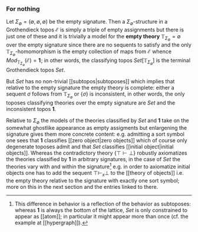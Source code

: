 ### For nothing

Let $\Sigma_\emptyset =(\emptyset,\emptyset,\emptyset)$ be the empty signature. Then a $\Sigma_\emptyset$-structure in a Grothendieck topos $\mathcal{E}$ is simply a triple of empty assignments but there is just one of these and it is trivially a model for the **empty theory** $\mathbb{T}_{\Sigma_\emptyset}=\emptyset$ over the empty signature since there are no sequents to satisfy and the only $\mathbb{T}_{\Sigma_\emptyset}$-homomorphism is the empty collection of maps from $\mathcal{E}$ whence $Mod_{\mathbb{T}_{\Sigma_\emptyset}}(\mathcal{E})=\mathbf{1}\!$; in other words, the classifying topos $Set[\mathbb{T}_{\Sigma_\emptyset}]$ is the terminal Grothendieck topos $Set$. 

But $Set$ has no non-trivial [[subtopos|subtoposes]] which implies that relative to the empty signature the empty theory is complete: either a sequent $\sigma$ follows from $\mathbb{T}_{\Sigma_\emptyset}$ or $\{\sigma\}$ is inconsistent, in other words, the only toposes classifying theories over the empty signature are $Set$ and the inconsistent topos $\mathbf{1}$.

Relative to ${\Sigma_\emptyset}$ the models of the theories classified by $Set$ and $\mathbf{1}$ take on the somewhat ghostlike appearance as empty assigments but enlargening the signature gives them more concrete content: e.g. admitting a sort symbol one sees that $\mathbf{1}$ classifies [[zero object|zero objects]] which of course only degenerate toposes admit and that $Set$ classifies [[initial object|initial objects]]. Whereas the contradictory theory $\{\top\vdash\bot\}$ robustly axiomatizes the theories classified by $\mathbf{1}$ in arbitrary signatures, in the case of $Set$ the theories vary with and within the signature[^subtopos] e.g. in order to axiomatize initial objects one has to add the sequent $\top\vdash_x\bot$ to the [[theory of objects]] i.e. the empty theory relative to the signature with exactly one sort symbol; more on this in the next section and the entries linked to there.

[^subtopos]: This difference in behavior is a reflection of the behavior as subtoposes: whereas $\mathbf{1}$ is always the bottom of the lattice, $Set$ is only constrained to appear as [[atom]]; in particular it might appear more than once (cf. the example at [[hypergraph]]).
